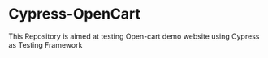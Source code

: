 # Cypress-OpenCart
This Repository is aimed at testing Open-cart demo website using Cypress as Testing Framework
